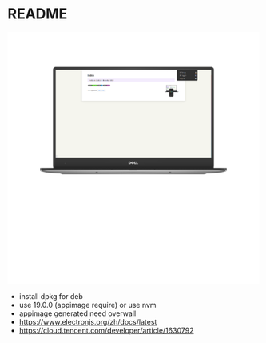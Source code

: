 # README

![](img/1.png)

- install dpkg for deb
- use 19.0.0 (appimage require) or use nvm
- appimage generated need overwall
- https://www.electronjs.org/zh/docs/latest
- https://cloud.tencent.com/developer/article/1630792
